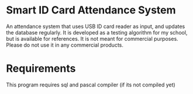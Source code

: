 # Smart ID Card Attendance System
An attendance system that uses USB ID card reader as input, and updates the database regularly.
It is developed as a testing algorithm for my school, but is available for references.
It is not meant for commercial purposes. Please do not use it in any commercial products.

# Requirements
This program requires sql and pascal compiler (if its not compiled yet)
